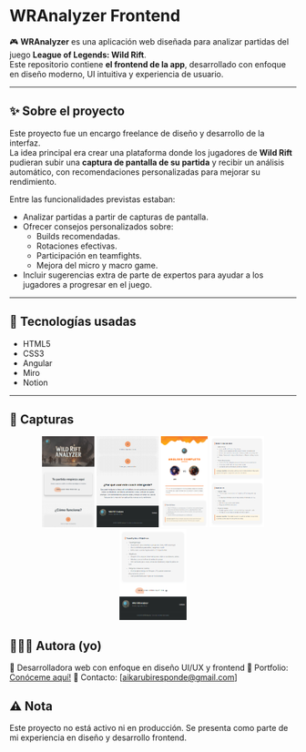 # WRAnalyzer Frontend

🎮 **WRAnalyzer** es una aplicación web diseñada para analizar partidas del juego **League of Legends: Wild Rift**.  
Este repositorio contiene **el frontend de la app**, desarrollado con enfoque en diseño moderno, UI intuitiva y experiencia de usuario.

---

## ✨ Sobre el proyecto

Este proyecto fue un encargo freelance de diseño y desarrollo de la interfaz.  
La idea principal era crear una plataforma donde los jugadores de **Wild Rift** pudieran subir una **captura de pantalla de su partida** y recibir un análisis automático, con recomendaciones personalizadas para mejorar su rendimiento.

Entre las funcionalidades previstas estaban:

- Analizar partidas a partir de capturas de pantalla.
- Ofrecer consejos personalizados sobre:
  - Builds recomendadas.
  - Rotaciones efectivas.
  - Participación en teamfights.
  - Mejora del micro y macro game.
- Incluir sugerencias extra de parte de expertos para ayudar a los jugadores a progresar en el juego.

---

## 🎨 Tecnologías usadas

- HTML5  
- CSS3    
- Angular  
- Miro 
- Notion

---

## 📸 Capturas

<p align="center">
  <img src="wrAnalyzer/public/screenshots/index-part1.png" alt="Pantalla principal" height="160px" />
  <img src="wrAnalyzer/public/screenshots/index-part2.png" alt="Pantalla principal Parte 2" height="160px" />
  <img src="wrAnalyzer/public/screenshots/analyzer-part1.png" alt="Pantalla Analyzer" height="160px" />
  <img src="wrAnalyzer/public/screenshots/analyzer-part2.png" alt="Pantalla Analyzer Parte 2" height="160px" />
  <img src="wrAnalyzer/public/screenshots/analyzer-part3.png" alt="Pantalla Analyzer Parte 3" height="160px" />
</p>



## 👩🏻‍🎨 Autora (yo)

💼 Desarrolladora web con enfoque en diseño UI/UX y frontend
📌 Portfolio: [Conóceme aquí!](https://portfolio-aikarubi.netlify.app/)
📧 Contacto: [aikarubiresponde@gmail.com]

## ⚠️ Nota

Este proyecto no está activo ni en producción.
Se presenta como parte de mi experiencia en diseño y desarrollo frontend.

